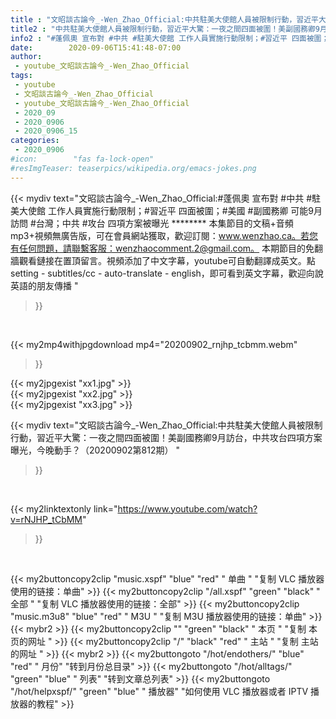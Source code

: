 ```yaml
---
title : "文昭談古論今_-Wen_Zhao_Official:中共駐美大使館人員被限制行動，習近平大驚：一夜之間四面被圍！美副國務卿9月訪台，中共攻台四項方案曝光，今晚動手？（20200902第812期） "
title2 : "中共駐美大使館人員被限制行動，習近平大驚：一夜之間四面被圍！美副國務卿9月訪台，中共攻台四項方案曝光，今晚動手？（20200902第812期） "
info2 : "#蓬佩奧 宣布對 #中共 #駐美大使館 工作人員實施行動限制；#習近平 四面被圍；#美國 #副國務卿 可能9月訪問 #台灣；中共 #攻台 四項方案被曝光 ******** 本集節目的文稿+音頻mp3+視頻無廣告版，可在會員網站獲取，歡迎訂閱：www.wenzhao.ca。若您有任何問題，請聯繫客服：wenzhaocomment.2@gmail.com。 本期節目的免翻牆觀看鏈接在置頂留言。視頻添加了中文字幕，youtube可自動翻譯成英文。點 setting - subtitles/cc - auto-translate - english，即可看到英文字幕，歡迎向說英語的朋友傳播 "
date:        2020-09-06T15:41:48-07:00
author:
 - youtube_文昭談古論今_-Wen_Zhao_Official
tags:
 - youtube
 - 文昭談古論今_-Wen_Zhao_Official
 - youtube_文昭談古論今_-Wen_Zhao_Official
 - 2020_09
 - 2020_0906
 - 2020_0906_15
categories:
 - 2020_0906
#icon:        "fas fa-lock-open"
#resImgTeaser: teaserpics/wikipedia.org/emacs-jokes.png
---
```


{{< mydiv text="文昭談古論今_-Wen_Zhao_Official:#蓬佩奧 宣布對 #中共 #駐美大使館 工作人員實施行動限制；#習近平 四面被圍；#美國 #副國務卿 可能9月訪問 #台灣；中共 #攻台 四項方案被曝光 ******** 本集節目的文稿+音頻mp3+視頻無廣告版，可在會員網站獲取，歡迎訂閱：www.wenzhao.ca。若您有任何問題，請聯繫客服：wenzhaocomment.2@gmail.com。 本期節目的免翻牆觀看鏈接在置頂留言。視頻添加了中文字幕，youtube可自動翻譯成英文。點 setting - subtitles/cc - auto-translate - english，即可看到英文字幕，歡迎向說英語的朋友傳播 "
>}}
<br>


{{< my2mp4withjpgdownload mp4="20200902_rnjhp_tcbmm.webm"
>}}

{{< my2jpgexist "xx1.jpg" >}}<br>
{{< my2jpgexist "xx2.jpg" >}}<br>
{{< my2jpgexist "xx3.jpg" >}}<br>



{{< mydiv text="文昭談古論今_-Wen_Zhao_Official:中共駐美大使館人員被限制行動，習近平大驚：一夜之間四面被圍！美副國務卿9月訪台，中共攻台四項方案曝光，今晚動手？（20200902第812期） "
>}}
<br>

{{< my2linktextonly link="https://www.youtube.com/watch?v=rNJHP_tCbMM"
>}}


<br>

{{< my2buttoncopy2clip "music.xspf"        "blue"   "red"    " 单曲 "  "复制 VLC 播放器使用的链接：单曲" >}} {{< my2buttoncopy2clip "/all.xspf"         "green"  "black"  " 全部 "  "复制 VLC 播放器使用的链接：全部" >}} {{< my2buttoncopy2clip "music.m3u8"        "blue"   "red"    " M3U  "    "复制 M3U 播放器使用的链接：单曲" >}} {{< mybr2 >}} {{< my2buttoncopy2clip ""                  "green"  "black"  " 本页 "    "复制 本页的网址 " >}} {{< my2buttoncopy2clip "/"                 "black"  "red"    " 主站 "    "复制 主站的网址 " >}} {{< mybr2 >}} {{< my2buttongoto      "/hot/endothers/"   "blue"   "red"    " 月份"   "转到月份总目录" >}} {{< my2buttongoto      "/hot/alltags/"     "green"  "blue"   " 列表"   "转到文章总列表" >}} {{< my2buttongoto      "/hot/helpxspf/"    "green"  "blue"   " 播放器" "如何使用 VLC 播放器或者 IPTV 播放器的教程" >}} 
